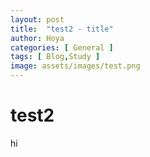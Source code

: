 ```yaml
---
layout: post
title:  "test2 - title"
author: Hoya
categories: [ General ]
tags: [ Blog,Study ]
image: assets/images/test.png
---
```


# test2

hi